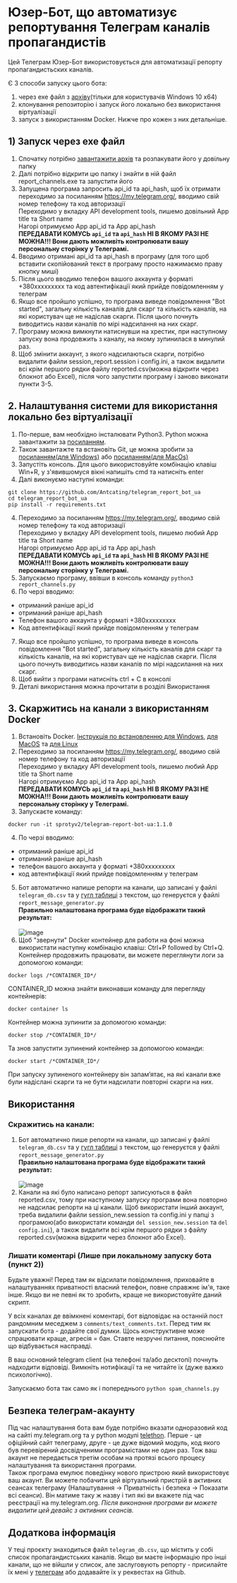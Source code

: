 # Юзер-Бот, що автоматизує репортування Телеграм каналів пропагандистів

Цей Телеграм Юзер-Бот використовується для автоматизації репорту пропагандистьских каналів.

Є 3 способи запуску цього бота:
1) через exe файл з [архіву](https://github.com/BeataStultica/telegram_report_bot_ua/releases/download/v1.0.0/report_channels.rar)(тільки для користувачів Windows 10 x64)
2) клонування репозиторію і запуск його локально без використання віртуалізації
3) запуск з використанням Docker.
Нижче про кожен з них детальніше.
## 1) Запуск через exe файл
1. Спочатку потрібно [завантажити архів](https://github.com/BeataStultica/telegram_report_bot_ua/releases/download/v1.0.0/report_channels.rar) та розпакувати його у довільну папку
2. Далі потрібно відкрити цю папку і знайти в ній файл report_channels.exe та запустити його
3. Запущена програма запросить api_id та api_hash, щоб їх отримати переходимо за посиланням  https://my.telegram.org/, вводимо свій номер телефону та код авторизації
<br>Переходимо у вкладку API development tools, пишемо довільний App title та Short name
<br>Нагорі отримуємо App api_id та App api_hash
<br>**ПЕРЕДАВАТИ КОМУСЬ `api_id` та `api_hash` НІ В ЯКОМУ РАЗІ НЕ МОЖНА!!! Вони дають можливіть контролювати вашу персональну сторінку у Телеграмі.**
4. Вводимо отримані api_id та api_hash в програму (для того щоб вставити скопійований текст в програму просто нажимаємо праву кнопку миші)
5. Після цього вводимо телефон вашого аккаунта у форматі +380ххххххххх та код автентифікації який прийде повідомленням у телеграм
6. Якщо все пройшло успішно, то програма виведе повідомлення "Bot started", загальну кількість каналів для скарг та кількість каналів, на які користувач ще не надіслав скарги. Після цього почнуть виводитись назви каналів по мірі надсилання на них скарг.
7. Програму можна вимкнути натиснувши на хрестик, при наступному запуску вона продовжить з каналу, на якому зупинилася в минулий раз.
8. Щоб змінити аккаунт, з якого надсилаються скарги, потрібно видалити файли session_report.session і config.ini, а також видалити всі крім першого рядки файлу reported.csv(можна відкрити через блокнот або Excel), після чого запустити програму і заново виконати пункти 3-5.
## 2. Налаштування системи для використання локально без віртуалізації
1. По-перше, вам необхідно інсталювати Python3. Python можна завантажити за [посиланням](https://www.python.org/downloads/).
2. Також завантажте та встановіть Git, це можна зробити за [посиланням(для Windows)](https://github.com/git-for-windows/git/releases/download/v2.35.1.windows.2/Git-2.35.1.2-64-bit.exe) або [посиланням(для MacOs)](https://git-scm.com/download/mac)
3. Запустіть консоль. Для цього використовуйте комбінацію клавіш Win+R, у з'явившомуся вікні напишіть cmd та натисніть enter
4. Далі виконуємо наступні команди:
```
git clone https://github.com/Antcating/telegram_report_bot_ua
cd telegram_report_bot_ua
pip install -r requirements.txt
```
4. Переходимо за посиланням  https://my.telegram.org/, вводимо свій номер телефону та код авторизації
<br>Переходимо у вкладку API development tools, пишемо любий App title та Short name
<br>Нагорі отримуємо App api_id та App api_hash
<br>**ПЕРЕДАВАТИ КОМУСЬ `api_id` та `api_hash` НІ В ЯКОМУ РАЗІ НЕ МОЖНА!!! Вони дають можливіть контролювати вашу персональну сторінку у Телеграмі.**
5. Запускаємо програму, ввівши в консоль команду ```python3 report_channels.py```
6. По черзі вводимо:
- отриманий раніше api_id
- отриманий раніше api_hash
- Телефон вашого аккаунта у форматі +380ххххххххх
- Код автентифікації який прийде повідомленням у телеграм
7. Якщо все пройшло успішно, то програма виведе в консоль повідомлення "Bot started", загальну кількість каналів для скарг та кількість каналів, на які користувач ще не надіслав скарги. Після цього почнуть виводитись назви каналів по мірі надсилання на них скарг.
8. Щоб вийти з програми натисніть ctrl + C в консолі
9. Деталі використання можна прочитати в розділі Використання
## 3. Скаржитись на канали з використанням Docker
1. Встановіть Docker. [Інструкція по встановленню для Windows](https://docs.docker.com/desktop/windows/install/#install-docker-desktop-on-windows), [для MacOS](https://docs.docker.com/desktop/mac/install/) та [для Linux](https://runnable.com/docker/install-docker-on-linux)
2. Переходимо за посиланням  https://my.telegram.org/, вводимо свій номер телефону та код авторизації
<br>Переходимо у вкладку API development tools, пишемо любий App title та Short name
<br>Нагорі отримуємо App api_id та App api_hash
<br>**ПЕРЕДАВАТИ КОМУСЬ `api_id` та `api_hash` НІ В ЯКОМУ РАЗІ НЕ МОЖНА!!! Вони дають можливіть контролювати вашу персональну сторінку у Телеграмі.**
3. Запускаєте команду:
```
docker run -it sprotyv2/telegram-report-bot-ua:1.1.0
```
4. По черзі вводимо:
- отриманий раніше api_id
- отриманий раніше api_hash
- телефон вашого аккаунта у форматі +380ххххххххх
- код автентифікації який прийде повідомленням у телеграм
5. Бот автоматично напише репорти на канали, що записані у файлі `telegram_db.csv` та у [гугл таблиці](https://docs.google.com/spreadsheets/d/1UXsdKXaSWkkdCYlJJQ3Elv6NgPEmQ-wbVBTvgLV90Ss/edit#gid=0) з текстом, що генеруєтся у файлі `report_message_generator.py`
<br>**Правильно налаштована програма буде відображати такий результат:**
<br><br>![image](https://user-images.githubusercontent.com/39994538/155859028-e83b5228-e711-4f21-bf4e-db9b1cfccb24.png)
6. Щоб "звернути" Docker контейнер для работи на фоні можна використати наступну комбінацію клавіш: Ctrl+P followed by Ctrl+Q. Контейнер продовжить працювати, ви можете переглянути логи за допомогою команди:
```
docker logs /*CONTAINER_ID*/
```
CONTAINER_ID можна знайти виконавши команду для перегляду контейнерів:
```
docker container ls
```
Контейнер можна зупинити за допомогою команди:
```
docker stop /*CONTAINER_ID*/
```
Та знов запустити зупинений контейнер за допомогою команди:
```
docker start /*CONTAINER_ID*/
```
При запуску зупиненого контейнеру він запамʼятає, на які канали вже були надіслані скарги та не бути надсилати повторні скарги на них.

## Використання

### Скражитись на канали:
1. Бот автоматично пише репорти на канали, що записані у файлі `telegram_db.csv` та у [гугл таблиці](https://docs.google.com/spreadsheets/d/1UXsdKXaSWkkdCYlJJQ3Elv6NgPEmQ-wbVBTvgLV90Ss/edit#gid=0) з текстом, що генеруєтся у файлі `report_message_generator.py`
<br>**Правильно налаштована програма буде відображати такий результат:**
<br><br>![image](https://user-images.githubusercontent.com/39994538/155859028-e83b5228-e711-4f21-bf4e-db9b1cfccb24.png)
2. Канали на які було написано репорт записуються в файл reported.csv, тому при наступному запуску програми вона повторно не надсилає репорти на ці канали.
Щоб використати інший аккаунт, треба видалили файли session_new.session та config.ini у папці з програмою(або використати команди `del session_new.session` та `del config.ini`), а також видалити всі крім першого рядки з файлу reported.csv(можна відкрити через блокнот або Excel).

### Лишати коментарі (Лише при локальному запуску бота (пункт 2))

Будьте уважні! Перед там як відсилати повідомлення, приховайте в налаштуваннях приватності
власний телефон, повне справжнє ім'я, таке інше. Якщо ви не певні як то зробить, краще
не використовуйте даний скрипт.

У всіх каналах де ввімкнені коментарі, бот відповідає на останній пост рандомним меседжем з `comments/text_comments.txt`.
Перед тим як запускати бота - додайте свої думки. Щось конструктивне може спрацювати краще, агресія = бан.
Ставте незручні питання, пояснюйте що відбувається насправді.

В ваш основний telegram client (на телефоні та/або десктопі) почнуть надходити відповіді.
Вимкніть нотифікації та не читайте їх (дуже важко психологічно).

Запускаємо бота так само як і попереднього `python spam_channels.py`


## Безпека телеграм-акаунту
Під час налаштування бота вам буде потрібно вказати одноразовий код на сайті my.telegram.org та у python модулі [telethon](https://github.com/LonamiWebs/Telethon). Перше - це офіційний сайт телеграму, друге - це дуже відомий модуль, код якого був перевірений досвідченими програмістами не один раз. Тож ваш акаунт не передається третім особам на протязі всього процесу налаштування та використання програми.
<br>Також програма емулює поведінку нового пристрою який використовує ваш акаунт. Ви можете побачити цей віртуальний пристрій в активних сеансах телеграму (Налаштування -> Приватність і безпека  -> Показати всі сеанси). Він матиме таку ж назву і тип які ви вкажете під час реєстрації на my.telegram.org. *Після виконання програми ви можете видалити цей девайс з активних сеансів.*

## Додаткова інформація
У теці проєкту знаходиться файл `telegram_db.csv`, що містить у собі список пропагандистських каналів. Якщо ви маєте інформацію про інші канали, що не війшли у список, але заслуговують репорту - присилайте їх мені у [телеграм](https://www.t.me/Achating) або додавайте їх у реквестах на Github.
